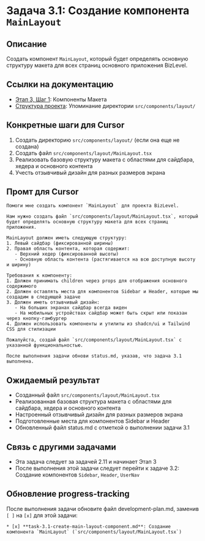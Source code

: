 # Задача 3.1: Создание компонента `MainLayout`

## Описание
Создать компонент `MainLayout`, который будет определять основную структуру макета для всех страниц основного приложения BizLevel.

## Ссылки на документацию
- [Этап 3, Шаг 1](../BizLevel-%20План%20Реализации%20Проекта.%2031.03.rtf): Компоненты Макета
- [Структура проекта](../BizLevel-%20План%20Реализации%20Проекта.%2031.03.rtf): Упоминание директории `src/components/layout/`

## Конкретные шаги для Cursor
1. Создать директорию `src/components/layout/` (если она еще не создана)
2. Создать файл `src/components/layout/MainLayout.tsx`
3. Реализовать базовую структуру макета с областями для сайдбара, хедера и основного контента
4. Учесть отзывчивый дизайн для разных размеров экрана

## Промт для Cursor
```
Помоги мне создать компонент `MainLayout` для проекта BizLevel.

Нам нужно создать файл `src/components/layout/MainLayout.tsx`, который будет определять основную структуру макета для всех страниц приложения.

MainLayout должен иметь следующую структуру:
1. Левый сайдбар (фиксированной ширины)
2. Правая область контента, которая содержит:
   - Верхний хедер (фиксированной высоты)
   - Основную область контента (растягивается на всю доступную высоту и ширину)

Требования к компоненту:
1. Должен принимать children через props для отображения основного содержимого
2. Должен оставлять места для компонентов Sidebar и Header, которые мы создадим в следующей задаче
3. Должен иметь отзывчивый дизайн:
   - На больших экранах сайдбар всегда виден
   - На мобильных устройствах сайдбар может быть скрыт или показан через кнопку-гамбургер
4. Должен использовать компоненты и утилиты из shadcn/ui и Tailwind CSS для стилизации

Пожалуйста, создай файл `src/components/layout/MainLayout.tsx` с указанной функциональностью.

После выполнения задачи обнови status.md, указав, что задача 3.1 выполнена.
```

## Ожидаемый результат
- Созданный файл `src/components/layout/MainLayout.tsx`
- Реализованная базовая структура макета с областями для сайдбара, хедера и основного контента
- Настроенный отзывчивый дизайн для разных размеров экрана
- Подготовленные места для компонентов Sidebar и Header
- Обновленный файл status.md с отметкой о выполнении задачи 3.1

## Связь с другими задачами
- Эта задача следует за задачей 2.11 и начинает Этап 3
- После выполнения этой задачи следует перейти к задаче 3.2: Создание компонентов `Sidebar`, `Header`, `UserNav`

## Обновление progress-tracking
После выполнения задачи обновите файл development-plan.md, заменив `[ ]` на `[x]` для этой задачи:
```
* [x] **task-3.1-create-main-layout-component.md**: Создание компонента `MainLayout` (`src/components/layout/MainLayout.tsx`)
```
